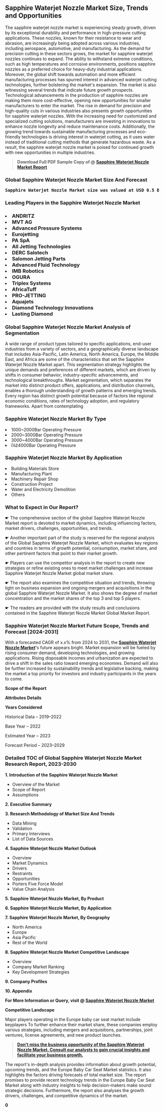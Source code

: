 <p> <h2>Sapphire Waterjet Nozzle Market Size, Trends and Opportunities</h2><p>The sapphire waterjet nozzle market is experiencing steady growth, driven by its exceptional durability and performance in high-pressure cutting applications. These nozzles, known for their resistance to wear and abrasion, are increasingly being adopted across various industries, including aerospace, automotive, and manufacturing. As the demand for precision cutting in these sectors grows, the market for sapphire waterjet nozzles continues to expand. The ability to withstand extreme conditions, such as high temperatures and corrosive environments, positions sapphire nozzles as a preferred choice for heavy-duty industrial applications. Moreover, the global shift towards automation and more efficient manufacturing processes has spurred interest in advanced waterjet cutting technologies, further bolstering the market's expansion. The market is also witnessing several trends that indicate future growth prospects. Technological advancements in the production of sapphire nozzles are making them more cost-effective, opening new opportunities for smaller manufacturers to enter the market. The rise in demand for precision and high-quality cuts in various industries also presents growth opportunities for sapphire waterjet nozzles. With the increasing need for customized and specialized cutting solutions, manufacturers are investing in innovations to enhance nozzle longevity and reduce maintenance costs. Additionally, the growing trend towards sustainable manufacturing processes and eco-friendly technologies is driving interest in waterjet cutting, as it uses water instead of traditional cutting methods that generate hazardous waste. As a result, the sapphire waterjet nozzle market is poised for continued growth with new opportunities in multiple industries.</p><blockquote id="" class=""><strong>Download Full PDF Sample Copy of @&nbsp;<a href="https://www.verifiedmarketreports.com/download-sample/?rid=314434&utm_source=GitHub-feb&utm_medium=260" target="_blank">Sapphire Waterjet Nozzle Market Report</a>&nbsp;&nbsp;</strong></blockquote><h3 id="" class=""><strong>Global&nbsp;Sapphire Waterjet Nozzle Market Size And Forecast</strong></h3><pre class="reader-text-block__code-block"><strong>Sapphire Waterjet Nozzle Market size was valued at USD 0.5 Billion in 2022 and is projected to reach USD 1.2 Billion by 2030, growing at a CAGR of 15.2% from 2024 to 2030.</strong></pre><h3 id="" class="">Leading Players in the&nbsp;Sapphire Waterjet Nozzle Market</h3><h3 class=""></Li><Li>ANDRITZ</Li><Li> MVT AG</Li><Li> Advanced Pressure Systems</Li><Li> Eurojetting</Li><Li> PA SpA</Li><Li> All Jetting Technologies</Li><Li> DERC Salotech</Li><Li> Salomon Jetting Parts</Li><Li> Advanced Fluid Technology</Li><Li> IMB Robotics</Li><Li> OGURA</Li><Li> Triplex Systems</Li><Li> AfricaTuff</Li><Li> PRO-JETTING</Li><Li> Aquajets</Li><Li> Diamond Technology Innovations</Li><Li> Lasting Diamond</h3><h3 id="" class="">Global&nbsp;Sapphire Waterjet Nozzle Market Analysis of Segmentation</h3><p id="" class="">A wide range of product types tailored to specific applications, end-user industries from a variety of sectors, and a geographically diverse landscape that includes Asia-Pacific, Latin America, North America, Europe, the Middle East, and Africa are some of the characteristics that set the Sapphire Waterjet Nozzle Market apart. This segmentation strategy highlights the unique demands and preferences of different markets, which are driven by shifts in consumer behavior, industry-specific advancements, and technological breakthroughs. Market segmentation, which separates the market into distinct product offers, applications, and distribution channels, enables a thorough understanding of growth patterns and emerging trends. Every region has distinct growth potential because of factors like regional economic conditions, rates of technology adoption, and regulatory frameworks. Apart from contemplating</p><h3 id="" class="">Sapphire Waterjet Nozzle Market&nbsp;By Type</h3><p></Li><Li>1000~2000Bar Operating Pressure</Li><Li> 2000~3000Bar Operating Pressure</Li><Li> 3000~4000Bar Operating Pressure</Li><Li> ï¼ž4000Bar Operating Pressure</p><div class="" data-test-id=""><h3 id="" class="">Sapphire Waterjet Nozzle Market&nbsp;By Application</h3></div><p class=""></Li><Li>Building Materials Store</Li><Li> Manufacturing Plant</Li><Li> Machinery Repair Shop</Li><Li> Construction Project</Li><Li> Water and Electricity Demolition</Li><Li> Others</p><div class="" data-test-id=""><h3><span class="">What to Expect in Our Report?</span></h3></div><div class="" data-test-id=""><p><span class="">☛ The comprehensive section of the global Sapphire Waterjet Nozzle Market report is devoted to market dynamics, including influencing factors, market drivers, challenges, opportunities, and trends.</span></p></div><div class="" data-test-id=""><p><span class="">☛ Another important part of the study is reserved for the regional analysis of the Global Sapphire Waterjet Nozzle Market, which evaluates key regions and countries in terms of growth potential, consumption, market share, and other pertinent factors that point to their market growth.</span></p></div><div class="" data-test-id=""><p><span class="">☛ Players can use the competitor analysis in the report to create new strategies or refine existing ones to meet market challenges and increase Sapphire Waterjet Nozzle Market global market share.</span></p></div><div class="" data-test-id=""><p><span class="">☛ The report also examines the competitive situation and trends, throwing light on business expansion and ongoing mergers and acquisitions in the global Sapphire Waterjet Nozzle Market. It also shows the degree of market concentration and the market shares of the top 3 and top 5 players.</span></p></div><div class="" data-test-id=""><p><span class="">☛ The readers are provided with the study results and conclusions contained in the Sapphire Waterjet Nozzle Market Global Market Report.</span></p></div><div class="" data-test-id=""><h3><span class="">Sapphire Waterjet Nozzle Market Future Scope, Trends and Forecast [2024-2031]</span></h3></div><div class="" data-test-id=""><p><span class="">With a forecasted CAGR of x.x% from 2024 to 2031, the <strong><a href="https://www.verifiedmarketreports.com/download-sample/?rid=314434&utm_source=GitHub-feb&utm_medium=260" target="_blank">Sapphire Waterjet Nozzle Market</a>'</strong>s future appears bright. Market expansion will be fueled by rising consumer demand, developing technologies, and growing applications. Rising disposable incomes and urbanization are expected to drive a shift in the sales ratio toward emerging economies. Demand will also be further increased by sustainability trends and legislative backing, making the market a top priority for investors and industry participants in the years to come.</span></p><p id="ember66" class="ember-view reader-text-block__paragraph"><strong>Scope of the Report</strong></p><p id="ember67" class="ember-view reader-text-block__paragraph"><strong>Attributes Details</strong></p><p id="ember68" class="ember-view reader-text-block__paragraph"><strong>Years Considered</strong></p><p id="ember69" class="ember-view reader-text-block__paragraph">Historical Data &ndash; 2019&ndash;2022</p><p id="ember70" class="ember-view reader-text-block__paragraph">Base Year &ndash; 2022</p><p id="ember71" class="ember-view reader-text-block__paragraph">Estimated Year &ndash; 2023</p><p id="ember72" class="ember-view reader-text-block__paragraph">Forecast Period &ndash; 2023&ndash;2029</p></div><h3 id="" class="">Detailed TOC of Global Sapphire Waterjet Nozzle Market Research Report, 2023-2030</h3><p id="" class=""><strong>1. Introduction of the Sapphire Waterjet Nozzle Market</strong></p><ul><li>Overview of the Market</li><li>Scope of Report</li><li>Assumptions</li></ul><p id="" class=""><strong>2. Executive Summary</strong></p><p id="" class=""><strong>3. Research Methodology of Market Size And Trends</strong></p><ul><li>Data Mining</li><li>Validation</li><li>Primary Interviews</li><li>List of Data Sources</li></ul><p id="" class=""><strong>4. Sapphire Waterjet Nozzle Market Outlook</strong></p><ul><li>Overview</li><li>Market Dynamics</li><li>Drivers</li><li>Restraints</li><li>Opportunities</li><li>Porters Five Force Model</li><li>Value Chain Analysis</li></ul><p id="" class=""><strong>5. Sapphire Waterjet Nozzle Market, By Product</strong></p><p id="" class=""><strong>6. Sapphire Waterjet Nozzle Market, By Application</strong></p><p id="" class=""><strong>7. Sapphire Waterjet Nozzle Market, By Geography</strong></p><ul><li>North America</li><li>Europe</li><li>Asia Pacific</li><li>Rest of the World</li></ul><p id="" class=""><strong>8. Sapphire Waterjet Nozzle Market Competitive Landscape</strong></p><ul><li>Overview</li><li>Company Market Ranking</li><li>Key Development Strategies</li></ul><p id="" class=""><strong>9. Company Profiles</strong></p><p id="" class=""><strong>10. Appendix</strong></p><p><strong>For More Information or Query, visit&nbsp;@ <a href="https://www.verifiedmarketreports.com/product/sapphire-waterjet-nozzle-market/" target="_blank">Sapphire Waterjet Nozzle Market</a></strong></p><p id="ember61" class="ember-view reader-text-block__paragraph"><strong>Competitive Landscape</strong></p><p id="ember62" class="ember-view reader-text-block__paragraph">Major players operating in the Europe baby car seat market include keyplayers To further enhance their market share, these companies employ various strategies, including mergers and acquisitions, partnerships, joint ventures, license agreements, and new product launches.</p><blockquote id="ember63" class="ember-view reader-text-block__blockquote"><strong><a href="https://www.verifiedmarketreports.com/download-sample/?rid=314434&utm_source=GitHub-feb&utm_medium=260" target="_blank">Don&rsquo;t miss the business opportunity of the Sapphire Waterjet Nozzle Market. Consult our analysts to gain crucial insights and facilitate your business growth.</a></strong></blockquote><p id="ember64" class="ember-view reader-text-block__paragraph">The report's in-depth analysis provides information about growth potential, upcoming trends, and the Europe Baby Car Seat Market statistics. It also highlights the factors driving forecasts of total market size. The report promises to provide recent technology trends in the Europe Baby Car Seat Market along with industry insights to help decision-makers make sound strategic decisions. Furthermore, the report also analyses the growth drivers, challenges, and competitive dynamics of the market.</p><p class="ember-view reader-text-block__paragraph"><strong>0</strong></p>
